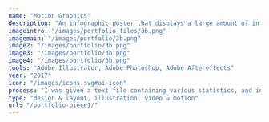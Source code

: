 ```yaml
---
name: "Motion Graphics"
description: "An infographic poster that displays a large amount of information in an interesting way."
imageintro: "/images/portfolio-files/3b.png"
imagemain: "/images/portfolio/3b.png"
image2: "/images/portfolio/3b.png"
image3: "/images/portfolio/3b.png"
image4: "/images/portfolio/3b.png"
tools: "Adobe Illustrator, Adobe Photoshop, Adobe Aftereffects"
year: "2017"
icon: "/images/icons.svg#ai-icon"
process: "I was given a text file containing various statistics, and instructed to transform the data into an interesting poster."
type: "design & layout, illustration, video & motion"
url: "/portfolio-piece1/"
---
```


